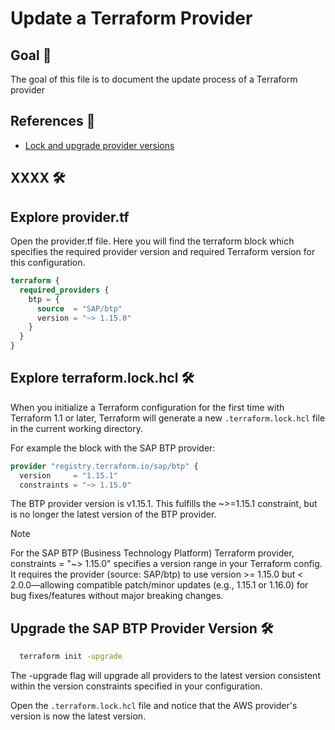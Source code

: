 # Update a Terraform Provider

## Goal 🎯

The goal of this file is to document the update process of a Terraform provider

## References 📝
- [Lock and upgrade provider versions](https://developer.hashicorp.com/terraform/tutorials/configuration-language/provider-versioning)

## XXXX 🛠️

## Explore provider.tf
Open the provider.tf file. Here you will find the terraform block which specifies the required provider version and required Terraform version for this configuration.

```terraform
terraform {
  required_providers {
    btp = {
      source  = "SAP/btp"
      version = "~> 1.15.0"
    }
  }
}
```

## Explore terraform.lock.hcl 🛠️
When you initialize a Terraform configuration for the first time with Terraform 1.1 or later, Terraform will generate a new `.terraform.lock.hcl` file in the current working directory.

For example the block with the SAP BTP provider:
```terraform
provider "registry.terraform.io/sap/btp" {
  version     = "1.15.1"
  constraints = "~> 1.15.0"
```

 The BTP provider version is v1.15.1. This fulfills the ~>=1.15.1 constraint, but is no longer the latest version of the BTP provider. 

> [!NOTE]
> For the SAP BTP (Business Technology Platform) Terraform provider, constraints = "~> 1.15.0" specifies a version range in your Terraform config. It requires the provider (source: SAP/btp) to use version >= 1.15.0 but < 2.0.0—allowing compatible patch/minor updates (e.g., 1.15.1 or 1.16.0) for bug fixes/features without major breaking changes. 

## Upgrade the SAP BTP Provider Version 🛠️

```bash
  terraform init -upgrade
```
The -upgrade flag will upgrade all providers to the latest version consistent within the version constraints specified in your configuration.



Open the `.terraform.lock.hcl` file and notice that the AWS provider's version is now the latest version.
